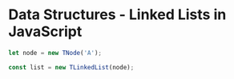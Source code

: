 # Data Structures - Linked Lists in JavaScript

```js
let node = new TNode('A');

const list = new TLinkedList(node);
```